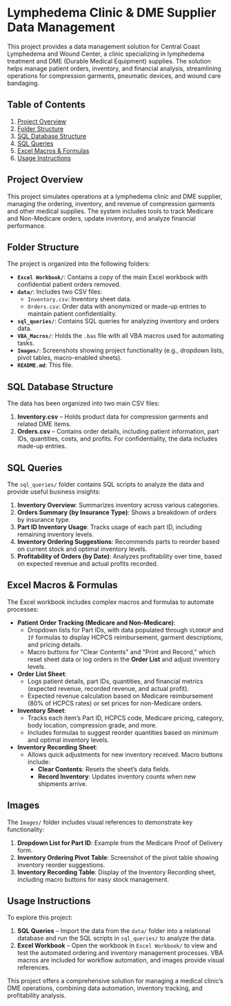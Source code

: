 # Lymphedema Clinic & DME Supplier Data Management

This project provides a data management solution for Central Coast Lymphedema and Wound Center, a clinic specializing in lymphedema treatment and DME (Durable Medical Equipment) supplies. The solution helps manage patient orders, inventory, and financial analysis, streamlining operations for compression garments, pneumatic devices, and wound care bandaging.

## Table of Contents
1. [Project Overview](#project-overview)
2. [Folder Structure](#folder-structure)
3. [SQL Database Structure](#sql-database-structure)
4. [SQL Queries](#sql-queries)
5. [Excel Macros & Formulas](#excel-macros--formulas)
6. [Usage Instructions](#usage-instructions)

## Project Overview

This project simulates operations at a lymphedema clinic and DME supplier, managing the ordering, inventory, and revenue of compression garments and other medical supplies. The system includes tools to track Medicare and Non-Medicare orders, update inventory, and analyze financial performance.

## Folder Structure

The project is organized into the following folders:

- **`Excel Workbook/`**: Contains a copy of the main Excel workbook with confidential patient orders removed.
- **`data/`**: Includes two CSV files:
  - `Inventory.csv`: Inventory sheet data.
  - `Orders.csv`: Order data with anonymized or made-up entries to maintain patient confidentiality.
- **`sql_queries/`**: Contains SQL queries for analyzing inventory and orders data.
- **`VBA_Macros/`**: Holds the `.bas` file with all VBA macros used for automating tasks.
- **`Images/`**: Screenshots showing project functionality (e.g., dropdown lists, pivot tables, macro-enabled sheets).
- **`README.md`**: This file.

## SQL Database Structure

The data has been organized into two main CSV files:

1. **Inventory.csv** – Holds product data for compression garments and related DME items.
2. **Orders.csv** – Contains order details, including patient information, part IDs, quantities, costs, and profits. For confidentiality, the data includes made-up entries.

## SQL Queries

The `sql_queries/` folder contains SQL scripts to analyze the data and provide useful business insights:

1. **Inventory Overview**: Summarizes inventory across various categories.
2. **Orders Summary (by Insurance Type)**: Shows a breakdown of orders by insurance type.
3. **Part ID Inventory Usage**: Tracks usage of each part ID, including remaining inventory levels.
4. **Inventory Ordering Suggestions**: Recommends parts to reorder based on current stock and optimal inventory levels.
5. **Profitability of Orders (by Date)**: Analyzes profitability over time, based on expected revenue and actual profits recorded.

## Excel Macros & Formulas

The Excel workbook includes complex macros and formulas to automate processes:

- **Patient Order Tracking (Medicare and Non-Medicare)**: 
  - Dropdown lists for Part IDs, with data populated through `VLOOKUP` and `IF` formulas to display HCPCS reimbursement, garment descriptions, and pricing details.
  - Macro buttons for "Clear Contents" and "Print and Record," which reset sheet data or log orders in the **Order List** and adjust inventory levels.
- **Order List Sheet**:
  - Logs patient details, part IDs, quantities, and financial metrics (expected revenue, recorded revenue, and actual profit).
  - Expected revenue calculation based on Medicare reimbursement (80% of HCPCS rates) or set prices for non-Medicare orders.
- **Inventory Sheet**:
  - Tracks each item’s Part ID, HCPCS code, Medicare pricing, category, body location, compression grade, and more.
  - Includes formulas to suggest reorder quantities based on minimum and optimal inventory levels.
- **Inventory Recording Sheet**:
  - Allows quick adjustments for new inventory received. Macro buttons include:
    - **Clear Contents**: Resets the sheet’s data fields.
    - **Record Inventory**: Updates inventory counts when new shipments arrive.

## Images

The `Images/` folder includes visual references to demonstrate key functionality:

1. **Dropdown List for Part ID**: Example from the Medicare Proof of Delivery form.
2. **Inventory Ordering Pivot Table**: Screenshot of the pivot table showing inventory reorder suggestions.
3. **Inventory Recording Table**: Display of the Inventory Recording sheet, including macro buttons for easy stock management.

## Usage Instructions

To explore this project:
1. **SQL Queries** – Import the data from the `data/` folder into a relational database and run the SQL scripts in `sql_queries/` to analyze the data.
2. **Excel Workbook** – Open the workbook in `Excel Workbook/` to view and test the automated ordering and inventory management processes. VBA macros are included for workflow automation, and images provide visual references.

This project offers a comprehensive solution for managing a medical clinic’s DME operations, combining data automation, inventory tracking, and profitability analysis.
